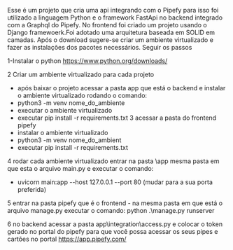 Esse é um projeto que cria uma api integrando com o Pipefy para isso foi utilizado a linguagem Python e o framework FastApi no backend integrado com a Graphql do Pipefy. No frontend
foi criado um projeto usando o Django framewoerk.Foi adotado uma arquitetura baseada em SOLID em camadas. Após  o download sugere-se criar um ambiente virtualizado e fazer as 
instalações dos pacotes necessários. Seguir os passos


1-Instalar o python
https://www.python.org/downloads/

2 Criar um ambiente virtualizado para cada projeto
  - após baixar o projeto acessar a pasta app que está o backend e instalar o ambiente virtualizado rodando o comando:
  - python3 -m venv nome_do_ambiente
  - executar o ambiente virtualizado
  - executar pip install -r requirements.txt
3 acessar a pasta do frontend pipefy
   - instalar o ambiente virtualizado
   - python3 -m venv nome_do_ambient
   - executar pip install -r requirements.txt

4 rodar cada ambiente virtualizado
entrar na pasta \app mesma pasta em que esta o arquivo main.py e executar o comando:
- uvicorn main:app --host 127.0.0.1  --port 80 (mudar para a sua porta preferida)

5 entrar na pasta pipefy que é o frontend 
    - na mesma pasta em que está o arquivo manage.py executar o comando:
    python .\manage.py runserver


6 no backend acessar a pasta app\integration\access.py e colocar o token gerado no portal do pipefy para que você possa acessar os seus pipes e cartões 
no portal https://app.pipefy.com/


